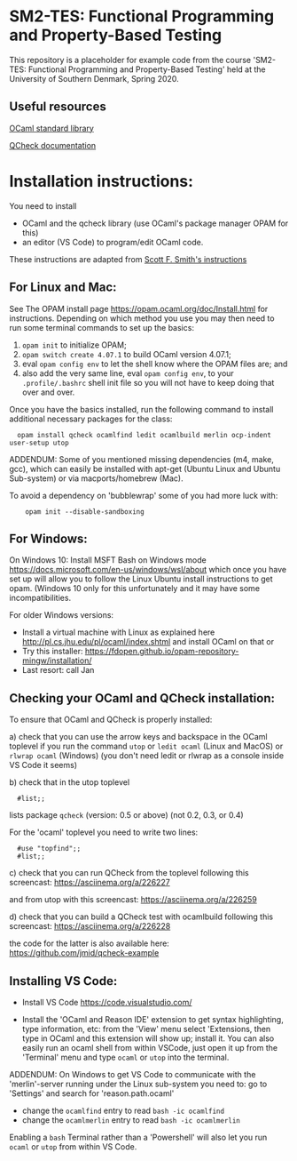 SM2-TES: Functional Programming and Property-Based Testing
==========================================================

This repository is a placeholder for example code from the course
'SM2-TES: Functional Programming and Property-Based Testing'
held at the University of Southern Denmark, Spring 2020.


Useful resources
----------------

[OCaml standard library](http://caml.inria.fr/pub/docs/manual-ocaml/libref/)

[QCheck documentation](http://c-cube.github.io/qcheck/0.9/qcheck/)


Installation instructions:
==========================

You need to install
 - OCaml and the qcheck library (use OCaml's package manager OPAM for this)
 - an editor (VS Code) to program/edit OCaml code.

These instructions are adapted from [Scott F. Smith's instructions](http://pl.cs.jhu.edu/pl/ocaml/index.shtml)


For Linux and Mac:
------------------
See The OPAM install page https://opam.ocaml.org/doc/Install.html for
instructions. Depending on which method you use you may then need to
run some terminal commands to set up the basics: 

 1. `opam init`                   to initialize OPAM;
 2. `opam switch create 4.07.1`       to build OCaml version 4.07.1;
 3. eval `opam config env`      to let the shell know where the OPAM files are; and
 4. also add the very same line, eval `opam config env`, to your
    `.profile/.bashrc` shell init file so you will not have to keep doing that over and over.  

Once you have the basics installed, run the following command to
install additional necessary packages for the class: 

```
  opam install qcheck ocamlfind ledit ocamlbuild merlin ocp-indent user-setup utop
```


ADDENDUM: Some of you mentioned missing dependencies (m4, make, gcc),
which can easily be installed with apt-get (Ubuntu Linux and Ubuntu
Sub-system) or via macports/homebrew (Mac). 

To avoid a dependency on 'bubblewrap' some of you had more luck with:
```
    opam init --disable-sandboxing
```



For Windows:
------------

On Windows 10:
  Install  MSFT Bash on Windows mode https://docs.microsoft.com/en-us/windows/wsl/about
  which once you have set up will allow you to follow the Linux Ubuntu
  install instructions to get opam. (Windows 10 only for this
  unfortunately and it may have some incompatibilities.

For older Windows versions:
  - Install a virtual machine with Linux as explained here http://pl.cs.jhu.edu/pl/ocaml/index.shtml
    and install OCaml on that or
  - Try this installer: https://fdopen.github.io/opam-repository-mingw/installation/
  - Last resort: call Jan


Checking your OCaml and QCheck installation:
--------------------------------------------

To ensure that OCaml and QCheck is properly installed:

a) check that you can use the arrow keys and backspace in the OCaml
   toplevel if you run the command
     `utop` or
     `ledit ocaml` (Linux and MacOS) or
     `rlwrap ocaml` (Windows)
   (you don't need ledit or rlwrap as a console inside VS Code it seems)

b) check that in the utop toplevel
  ```
    #list;;
  ```
   lists package `qcheck` (version: 0.5 or above)   (not 0.2, 0.3, or 0.4)

   For the 'ocaml' toplevel you need to write two lines:
  ```
    #use "topfind";;
    #list;;
  ```

c) check that you can run QCheck from the toplevel following
   this screencast:
     https://asciinema.org/a/226227

   and from utop with this screencast:
     https://asciinema.org/a/226259

d) check that you can build a QCheck test with ocamlbuild
   following this screencast:
     https://asciinema.org/a/226228

   the code for the latter is also available here:
     https://github.com/jmid/qcheck-example



Installing VS Code:
-------------------

- Install VS Code https://code.visualstudio.com/

- Install the 'OCaml and Reason IDE' extension to get syntax
  highlighting, type information, etc: from the 'View' menu select
  'Extensions, then type in OCaml and this extension will show up;
  install it. You can also easily run an ocaml shell from within
  VSCode, just open it up from the 'Terminal' menu and type `ocaml` or
  `utop` into the terminal.


ADDENDUM: On Windows to get VS Code to communicate with the
'merlin'-server running under the Linux sub-system you need to: go to
'Settings' and search for 'reason.path.ocaml' 
- change the `ocamlfind` entry to read `bash -ic ocamlfind`
- change the `ocamlmerlin` entry to read `bash -ic ocamlmerlin`

Enabling a `bash` Terminal rather than a 'Powershell' will also let
you run `ocaml` or `utop` from within VS Code.
